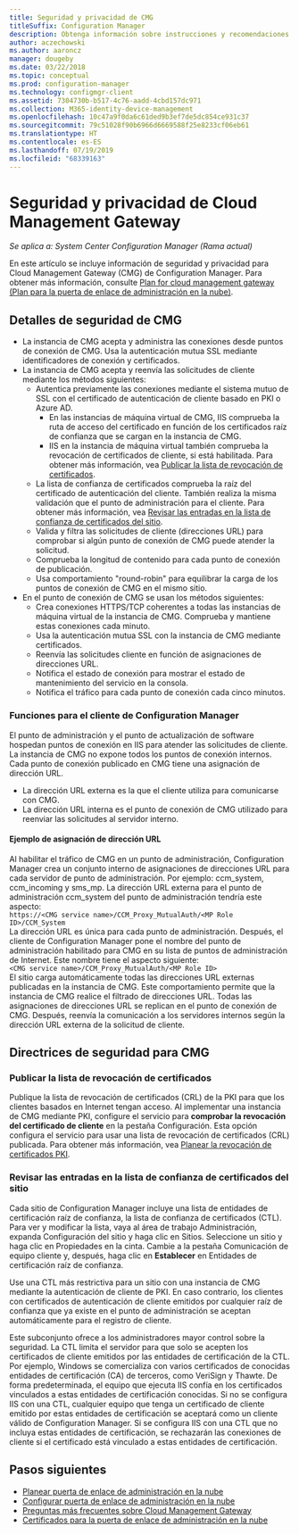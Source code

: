 ```yaml
---
title: Seguridad y privacidad de CMG
titleSuffix: Configuration Manager
description: Obtenga información sobre instrucciones y recomendaciones de seguridad y privacidad con Cloud Management Gateway.
author: aczechowski
ms.author: aaroncz
manager: dougeby
ms.date: 03/22/2018
ms.topic: conceptual
ms.prod: configuration-manager
ms.technology: configmgr-client
ms.assetid: 7304730b-b517-4c76-aadd-4cbd157dc971
ms.collection: M365-identity-device-management
ms.openlocfilehash: 10c47a9f0da6c61ded9b3ef7de5dc854ce931c37
ms.sourcegitcommit: 79c51028f90b6966d6669588f25e8233cf06eb61
ms.translationtype: HT
ms.contentlocale: es-ES
ms.lasthandoff: 07/19/2019
ms.locfileid: "68339163"
---
```

# <a name="security-and-privacy-for-the-cloud-management-gateway"></a>Seguridad y privacidad de Cloud Management Gateway

*Se aplica a: System Center Configuration Manager (Rama actual)*

En este artículo se incluye información de seguridad y privacidad para Cloud Management Gateway (CMG) de Configuration Manager. Para obtener más información, consulte [Plan for cloud management gateway (Plan para la puerta de enlace de administración en la nube)](/sccm/core/clients/manage/cmg/plan-cloud-management-gateway).

## <a name="cmg-security-details"></a>Detalles de seguridad de CMG
- La instancia de CMG acepta y administra las conexiones desde puntos de conexión de CMG. Usa la autenticación mutua SSL mediante identificadores de conexión y certificados.
- La instancia de CMG acepta y reenvía las solicitudes de cliente mediante los métodos siguientes:
    - Autentica previamente las conexiones mediante el sistema mutuo de SSL con el certificado de autenticación de cliente basado en PKI o Azure AD. 
      - En las instancias de máquina virtual de CMG, IIS comprueba la ruta de acceso del certificado en función de los certificados raíz de confianza que se cargan en la instancia de CMG.
      - IIS en la instancia de máquina virtual también comprueba la revocación de certificados de cliente, si está habilitada. Para obtener más información, vea [Publicar la lista de revocación de certificados](#bkmk_crl).
    - La lista de confianza de certificados comprueba la raíz del certificado de autenticación del cliente. También realiza la misma validación que el punto de administración para el cliente. Para obtener más información, vea [Revisar las entradas en la lista de confianza de certificados del sitio](#bkmk_ctl).
    - Valida y filtra las solicitudes de cliente (direcciones URL) para comprobar si algún punto de conexión de CMG puede atender la solicitud.  
    - Comprueba la longitud de contenido para cada punto de conexión de publicación.
    - Usa comportamiento "round-robin" para equilibrar la carga de los puntos de conexión de CMG en el mismo sitio.
- En el punto de conexión de CMG se usan los métodos siguientes:
    - Crea conexiones HTTPS/TCP coherentes a todas las instancias de máquina virtual de la instancia de CMG. Comprueba y mantiene estas conexiones cada minuto.
    - Usa la autenticación mutua SSL con la instancia de CMG mediante certificados.
    - Reenvía las solicitudes cliente en función de asignaciones de direcciones URL.
    - Notifica el estado de conexión para mostrar el estado de mantenimiento del servicio en la consola.
    - Notifica el tráfico para cada punto de conexión cada cinco minutos.

### <a name="configuration-manager-client-facing-roles"></a>Funciones para el cliente de Configuration Manager
El punto de administración y el punto de actualización de software hospedan puntos de conexión en IIS para atender las solicitudes de cliente. La instancia de CMG no expone todos los puntos de conexión internos. Cada punto de conexión publicado en CMG tiene una asignación de dirección URL.
- La dirección URL externa es la que el cliente utiliza para comunicarse con CMG.
- La dirección URL interna es el punto de conexión de CMG utilizado para reenviar las solicitudes al servidor interno.

#### <a name="url-mapping-example"></a>Ejemplo de asignación de dirección URL
Al habilitar el tráfico de CMG en un punto de administración, Configuration Manager crea un conjunto interno de asignaciones de direcciones URL para cada servidor de punto de administración. Por ejemplo: ccm_system, ccm_incoming y sms_mp. La dirección URL externa para el punto de administración ccm_system del punto de administración tendría este aspecto:  
`https://<CMG service name>/CCM_Proxy_MutualAuth/<MP Role ID>/CCM_System`  
La dirección URL es única para cada punto de administración. Después, el cliente de Configuration Manager pone el nombre del punto de administración habilitado para CMG en su lista de puntos de administración de Internet. Este nombre tiene el aspecto siguiente:  
`<CMG service name>/CCM_Proxy_MutualAuth/<MP Role ID>`  
El sitio carga automáticamente todas las direcciones URL externas publicadas en la instancia de CMG. Este comportamiento permite que la instancia de CMG realice el filtrado de direcciones URL. Todas las asignaciones de direcciones URL se replican en el punto de conexión de CMG. Después, reenvía la comunicación a los servidores internos según la dirección URL externa de la solicitud de cliente.



## <a name="security-guidance-for-cmg"></a>Directrices de seguridad para CMG


<a name="bkmk_crl"></a>

### <a name="publish-the-certificate-revocation-list"></a>Publicar la lista de revocación de certificados

Publique la lista de revocación de certificados (CRL) de la PKI para que los clientes basados en Internet tengan acceso. Al implementar una instancia de CMG mediante PKI, configure el servicio para **comprobar la revocación del certificado de cliente** en la pestaña Configuración. Esta opción configura el servicio para usar una lista de revocación de certificados (CRL) publicada. Para obtener más información, vea [Planear la revocación de certificados PKI](/sccm/core/plan-design/security/plan-for-security#BKMK_PlanningForCRLs).



<a name="bkmk_ctl"></a>

### <a name="review-entries-in-the-sites-certificate-trust-list"></a>Revisar las entradas en la lista de confianza de certificados del sitio
<!--503739-->
Cada sitio de Configuration Manager incluye una lista de entidades de certificación raíz de confianza, la lista de confianza de certificados (CTL). Para ver y modificar la lista, vaya al área de trabajo Administración, expanda Configuración del sitio y haga clic en Sitios. Seleccione un sitio y haga clic en Propiedades en la cinta. Cambie a la pestaña Comunicación de equipo cliente y, después, haga clic en **Establecer** en Entidades de certificación raíz de confianza.
 
Use una CTL más restrictiva para un sitio con una instancia de CMG mediante la autenticación de cliente de PKI. En caso contrario, los clientes con certificados de autenticación de cliente emitidos por cualquier raíz de confianza que ya existe en el punto de administración se aceptan automáticamente para el registro de cliente.

Este subconjunto ofrece a los administradores mayor control sobre la seguridad. La CTL limita el servidor para que solo se acepten los certificados de cliente emitidos por las entidades de certificación de la CTL. Por ejemplo, Windows se comercializa con varios certificados de conocidas entidades de certificación (CA) de terceros, como VeriSign y Thawte. De forma predeterminada, el equipo que ejecuta IIS confía en los certificados vinculados a estas entidades de certificación conocidas. Si no se configura IIS con una CTL, cualquier equipo que tenga un certificado de cliente emitido por estas entidades de certificación se aceptará como un cliente válido de Configuration Manager. Si se configura IIS con una CTL que no incluya estas entidades de certificación, se rechazarán las conexiones de cliente si el certificado está vinculado a estas entidades de certificación. 


<!--486209-->


<!-- ## Privacy information for CMG -->


## <a name="next-steps"></a>Pasos siguientes

- [Planear puerta de enlace de administración en la nube](/sccm/core/clients/manage/cmg/plan-cloud-management-gateway)
- [Configurar puerta de enlace de administración en la nube](/sccm/core/clients/manage/cmg/setup-cloud-management-gateway)
- [Preguntas más frecuentes sobre Cloud Management Gateway](/sccm/core/clients/manage/cmg/cloud-management-gateway-faq)
- [Certificados para la puerta de enlace de administración en la nube](/sccm/core/clients/manage/cmg/certificates-for-cloud-management-gateway)
